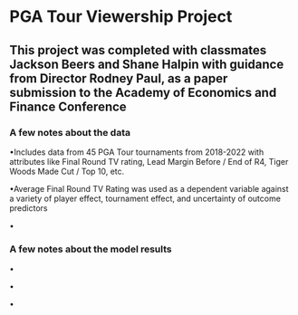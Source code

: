 # PGA Tour Viewership Project

## This project was completed with classmates Jackson Beers and Shane Halpin with guidance from Director Rodney Paul, as a paper submission to the Academy of Economics and Finance Conference 

### A few notes about the data

•Includes data from 45 PGA Tour tournaments from 2018-2022 with attributes like Final Round TV rating, Lead Margin Before / End of R4, Tiger Woods Made Cut / Top 10, etc. 

•Average Final Round TV Rating was used as a dependent variable against a variety of player effect, tournament effect, and uncertainty of outcome predictors

•

### A few notes about the model results

•

•

•
